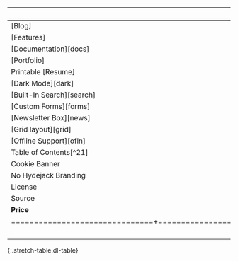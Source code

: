 

|                               | Backend Developer                               |
|:------------------------------|:--------------------------------------|
| [Blog]                        | aaaaaaaaaaaaaaaaaaaaaaaaa                      |
| [Features]                    | aaaaaaaaaaaaaaa                   |
| [Documentation][docs]         | aaaaaaaaaaaaaaaaaaa                  |
| [Portfolio]                   |                                 |
| Printable [Resume]            |                                 |
| [Dark Mode][dark]             |                                 |
| [Built-In Search][search]     |                                 |
| [Custom Forms][forms]         |                                 |
| [Newsletter Box][news]        |                                 |
| [Grid layout][grid]           |                                 |
| [Offline Support][ofln]       |                                 |
| Table of Contents[^21]        |                                 |
| Cookie Banner                 |                                 |
| No Hydejack Branding          |                                 |
| License                       | [GPL-3.0][lic]                    |
| Source                        | [GitHub][src]                   |
| __Price__                     | __Free__            |
|===============================+=====================+=====================|
|                               | [__Download__][kit] | [__Buy PRO__][buy]{:.gumroad-button data-gumroad-single-product="true"} |
{:.stretch-table.dl-table}
